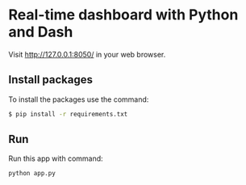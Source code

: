 # Real-time dashboard with Python and Dash

Visit http://127.0.0.1:8050/ in your web browser.

## Install packages
To install the packages use the command:
```bash
$ pip install -r requirements.txt
```

## Run
Run this app with command:
```bash
python app.py
```